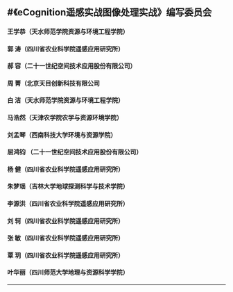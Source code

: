 #《eCognition遥感实战图像处理实战》编写委员会
----------------------------------------------

#### 王学恭（天水师范学院资源与环境工程学院）

#### 郭 涛（四川省农业科学院遥感应用研究所）

#### 郝 容（二十一世纪空间技术应用股份有限公司）

#### 周 菁（北京天目创新科技有限公司

#### 白 洁（天水师范学院资源与环境工程学院）

#### 马浩然（天津农学院农学与资源环境学院）

#### 刘孟琴（西南科技大学环境与资源学院）
#### 屈鸿钧 （二十一世纪空间技术应用股份有限公司）
#### 杨 健（四川省农业科学院遥感应用研究所）
#### 朱梦瑶（吉林大学地球探测科学与技术学院）
#### 李源洪（四川省农业科学院遥感应用研究所）
#### 刘 轲（四川省农业科学院遥感应用研究所）
#### 张 敏（四川省农业科学院遥感应用研究所）
#### 覃 玥（四川省农业科学院遥感应用研究所）
#### 叶华丽（四川师范大学地理与资源科学学院）
-----------------------------------    

